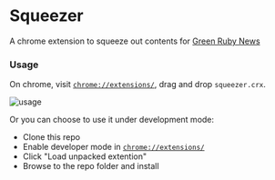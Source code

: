 Squeezer
========

A chrome extension to squeeze out contents for [Green Ruby News](https://greenruby.org)

### Usage

On chrome, visit [`chrome://extensions/`]("chrome://extensions/"), drag and drop `squeezer.crx`.

![usage](https://cloud.githubusercontent.com/assets/1394393/9911325/33b87162-5cd4-11e5-96e3-2adbd16513bb.gif)

Or you can choose to use it under development mode:

- Clone this repo
- Enable developer mode in [`chrome://extensions/`]("chrome://extensions/")
- Click "Load unpacked extention"
- Browse to the repo folder and install

